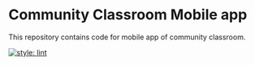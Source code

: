 # Community Classroom Mobile app

This repository contains code for mobile app of community classroom.

[![style: lint](https://img.shields.io/badge/style-lint-4BC0F5.svg)](https://pub.dev/packages/lint)